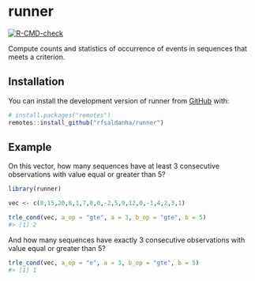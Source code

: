 
<!-- README.md is generated from README.Rmd. Please edit that file -->

# runner

<!-- badges: start -->

[![R-CMD-check](https://github.com/rfsaldanha/runner/actions/workflows/R-CMD-check.yaml/badge.svg)](https://github.com/rfsaldanha/runner/actions/workflows/R-CMD-check.yaml)
<!-- badges: end -->

Compute counts and statistics of occurrence of events in sequences that
meets a criterion.

## Installation

You can install the development version of runner from
[GitHub](https://github.com/) with:

``` r
# install.packages("remotes")
remotes::install_github("rfsaldanha/runner")
```

## Example

On this vector, how many sequences have at least 3 consecutive
observations with value equal or greater than 5?

``` r
library(runner)

vec <- c(8,15,20,8,1,7,8,0,-2,5,9,12,0,-1,4,2,3,1)

trle_cond(vec, a_op = "gte", a = 3, b_op = "gte", b = 5)
#> [1] 2
```

And how many sequences have exactly 3 consecutive observations with
value equal or greater than 5?

``` r
trle_cond(vec, a_op = "e", a = 3, b_op = "gte", b = 5)
#> [1] 1
```
